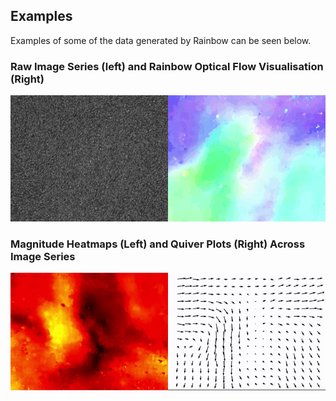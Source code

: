 ## Examples <a id="examples"></a>

Examples of some of the data generated by Rainbow can be seen below.

### Raw Image Series (left) and Rainbow Optical Flow Visualisation (Right)

<img src="images/raw_vs_flow.gif" width="780" />

### Magnitude Heatmaps (Left) and Quiver Plots (Right) Across Image Series

<img src="images/heatmap_quiver_plot.gif" />


